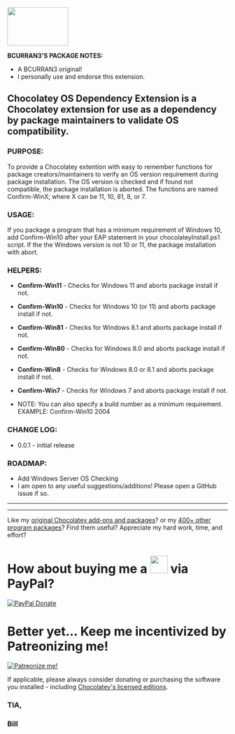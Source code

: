 <img src="https://cdn.staticaly.com/gh/bcurran3/ChocolateyPackages/master/mylogos/myunofficialChocolateylogo_icon.png" width="139" height="88">

**BCURRAN3'S PACKAGE NOTES:**

* A BCURRAN3 original!
* I personally use and endorse this extension.

## **Chocolatey OS Dependency Extension is a Chocolatey extension for use as a dependency by package maintainers to validate OS compatibility.**

### PURPOSE:
To provide a Chocolatey extention with easy to remember functions for package creators/maintainers to verify an OS version requirement during package installation. The OS version is checked and if found not compatible, the package installation is aborted. The functions are named Confirm-WinX; where X can be 11, 10, 81, 8, or 7.

### USAGE:
If you package a program that has a minimum requirement of Windows 10, add Confirm-Win10 after your EAP statement in your chocolateyInstall.ps1 script. If the the Windows version is not 10 or 11, the package installation with abort.

### HELPERS:
* **Confirm-Win11** - Checks for Windows 11 and aborts package install if not.
* **Confirm-Win10** - Checks for Windows 10 (or 11) and aborts package install if not.
* **Confirm-Win81** - Checks for Windows 8.1 and aborts package install if not.
* **Confirm-Win80** - Checks for Windows 8.0 and aborts package install if not.
* **Confirm-Win8**  - Checks for Windows 8.0 or 8.1 and aborts package install if not.
* **Confirm-Win7**  - Checks for Windows 7 and aborts package install if not.

* NOTE: You can also specify a build number as a minimum requirement. EXAMPLE: Confirm-Win10 2004

### CHANGE LOG:
* 0.0.1 - initial release

### ROADMAP:
* Add Windows Server OS Checking
* I am open to any useful suggestions/additions! Please open a GitHub issue if so.

***

***

Like my [original Chocolatey add-ons and packages](https://community.chocolatey.org/packages?q=tag%3Abcurran3)? or my [400+ other program packages](https://chocolatey.org/profiles/bcurran3)? Find them useful? Appreciate my hard work, time, and effort?


<h1>How about buying me a <img src="https://cdn.rawgit.com/bcurran3/ChocolateyPackages/master/mylogos/beer.png" alt="" width="40" height="40"> via PayPal?</h1>

[![PayPal Donate](https://www.paypalobjects.com/webstatic/mktg/logo/AM_SbyPP_mc_vs_dc_ae.jpg)](https://www.paypal.me/bcurran3donations)

<h1>Better yet... Keep me incentivized by Patreonizing me!</h1>

[![Patreonize me!](https://c5.patreon.com/external/logo/downloads_wordmark_white_on_coral.png)](https://www.patreon.com/bcurran3)


If applicable, please always consider donating or purchasing the software you installed - including [Chocolatey's licensed editions](https://chocolatey.org/pricing).

<h3>TIA,</h3>

<h3>Bill</h3>